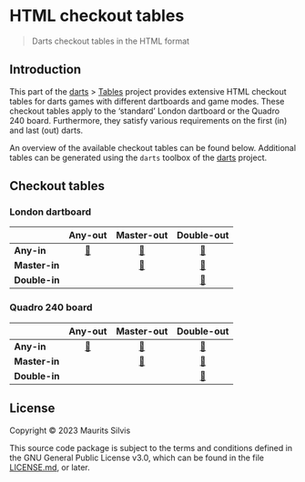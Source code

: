 # HTML checkout tables

> Darts checkout tables in the HTML format

## Introduction

This part of the [darts](https://github.com/mauritssilvis/darts) > [Tables](https://github.com/mauritssilvis/darts/tree/main/tables) project provides extensive HTML checkout tables for darts games with different dartboards and game modes.
These checkout tables apply to the ‘standard’ London dartboard or the Quadro 240 board.
Furthermore, they satisfy various requirements on the first (in) and last (out) darts.

An overview of the available checkout tables can be found below.
Additional tables can be generated using the `darts` toolbox of the [darts](https://github.com/mauritssilvis/darts) project.

## Checkout tables

### London dartboard

|               |                                                                          **Any-out**                                                                          |                                                                           **Master-out**                                                                            |                                                                           **Double-out**                                                                            |
|:--------------|:-------------------------------------------------------------------------------------------------------------------------------------------------------------:|:-------------------------------------------------------------------------------------------------------------------------------------------------------------------:|:-------------------------------------------------------------------------------------------------------------------------------------------------------------------:|
| **Any-in**    | [🔗](https://htmlpreview.github.io/?https://github.com/mauritssilvis/darts/blob/html_darts_tables/tables/html-darts-tables/london/London_any_in_any_out.html) |  [🔗](https://htmlpreview.github.io/?https://github.com/mauritssilvis/darts/blob/html_darts_tables/tables/html-darts-tables/london/London_any_in_master_out.html)   |  [🔗](https://htmlpreview.github.io/?https://github.com/mauritssilvis/darts/blob/html_darts_tables/tables/html-darts-tables/london/London_any_in_double_out.html)   |
| **Master-in** |                                                                                                                                                               | [🔗](https://htmlpreview.github.io/?https://github.com/mauritssilvis/darts/blob/html_darts_tables/tables/html-darts-tables/london/London_master_in_master_out.html) | [🔗](https://htmlpreview.github.io/?https://github.com/mauritssilvis/darts/blob/html_darts_tables/tables/html-darts-tables/london/London_master_in_double_out.html) |
| **Double-in** |                                                                                                                                                               |                                                                                                                                                                     | [🔗](https://htmlpreview.github.io/?https://github.com/mauritssilvis/darts/blob/html_darts_tables/tables/html-darts-tables/london/London_double_in_double_out.html) |

### Quadro 240 board

|               |                                                                          **Any-out**                                                                          |                                                                           **Master-out**                                                                            |                                                                           **Double-out**                                                                            |
|:--------------|:-------------------------------------------------------------------------------------------------------------------------------------------------------------:|:-------------------------------------------------------------------------------------------------------------------------------------------------------------------:|:-------------------------------------------------------------------------------------------------------------------------------------------------------------------:|
| **Any-in**    | [🔗](https://htmlpreview.github.io/?https://github.com/mauritssilvis/darts/blob/html_darts_tables/tables/html-darts-tables/quadro/Quadro_any_in_any_out.html) |  [🔗](https://htmlpreview.github.io/?https://github.com/mauritssilvis/darts/blob/html_darts_tables/tables/html-darts-tables/quadro/Quadro_any_in_master_out.html)   |  [🔗](https://htmlpreview.github.io/?https://github.com/mauritssilvis/darts/blob/html_darts_tables/tables/html-darts-tables/quadro/Quadro_any_in_double_out.html)   |
| **Master-in** |                                                                                                                                                               | [🔗](https://htmlpreview.github.io/?https://github.com/mauritssilvis/darts/blob/html_darts_tables/tables/html-darts-tables/quadro/Quadro_master_in_master_out.html) | [🔗](https://htmlpreview.github.io/?https://github.com/mauritssilvis/darts/blob/html_darts_tables/tables/html-darts-tables/quadro/Quadro_master_in_double_out.html) |
| **Double-in** |                                                                                                                                                               |                                                                                                                                                                     | [🔗](https://htmlpreview.github.io/?https://github.com/mauritssilvis/darts/blob/html_darts_tables/tables/html-darts-tables/quadro/Quadro_double_in_double_out.html) |

## License

Copyright © 2023 Maurits Silvis

This source code package is subject to the terms and conditions defined in the GNU General Public License v3.0, which can be found in the file [LICENSE.md](LICENSE.md), or later.
